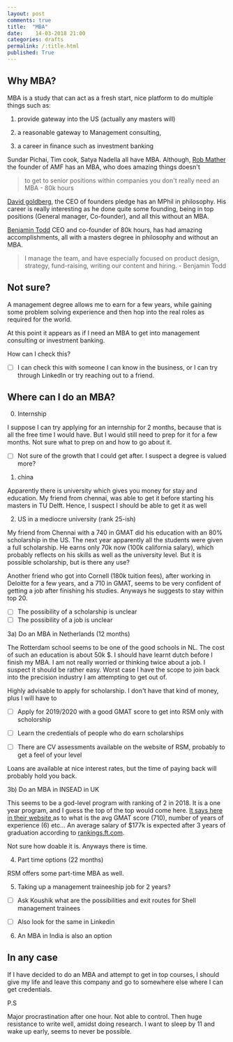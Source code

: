 ```yaml
---
layout: post
comments: true
title:  "MBA"
date:    14-03-2018 21:00
categories: drafts
permalink: /:title.html
published: True
---
```

## Why MBA?

MBA is a study that can act as a fresh start, nice platform to do multiple things
such as:

1) provide gateway into the US (actually any masters will)

2) a reasonable gateway to Management consulting, 

3) a career in finance such as investment banking 

Sundar Pichai, Tim cook, Satya Nadella all have MBA. Although, [Rob
Mather](https://www.againstmalaria.com/people.aspx) the founder of AMF has an MBA, who does amazing things doesn't

> to get to senior positions within companies you don't really need an
> MBA - 80k hours

[David goldberg](https://www.linkedin.com/in/davidjonathangoldberg/), the CEO of founders pledge has an MPhil in
philosophy. His career is really interesting as he done quite some
founding, being in top positions (General manager, Co-founder), and
all this without an MBA.

[Benjamin Todd](https://www.linkedin.com/in/benjamin-todd-b5866b63/?lipi=urn%3Ali%3Apage%3Ad_flagship3_profile_view_base%3BlZKEsHJwQySB2gILLml8NQ%3D%3D&licu=urn%3Ali%3Acontrol%3Ad_flagship3_profile_view_base-browsemap_profile) CEO and co-founder of 80k hours, has had amazing
accomplishments, all with a masters degree in philosophy and without
an MBA. 

>I manage the team, and have especially focused on product design,
>strategy, fund-raising, writing our content and hiring. - Benjamin
>Todd


## Not sure?

A management degree allows me to earn for a few years, while gaining
some problem solving experience and then hop into the real roles as
required for the world.

At this point it appears as if I need an MBA to get into management
consulting or investment banking.

How can I check this?

  * [ ] I can check this with someone I can know in the business, or I can try
through LinkedIn or try reaching out to a friend.


## Where can I do an MBA?

0) Internship

I suppose I can try applying for an internship for 2 months, because
that is all the free time I would have. But I would still need to prep
for it for a few months. Not sure what to prep on and how to go about
it.

  * [ ] Not sure of the growth that I could get after. I suspect a degree is
valued more?

1) china

Apparently there is university which gives you money for stay and
education. My friend from chennai, was able to get it before starting
his masters in TU Delft. Hence, I suspect I should be able to get it as well

2) US in a mediocre university (rank 25-ish)

My friend from Chennai with a 740 in GMAT did his education with an
80% scholarship in the US. The next year apparently all the students
were given a full scholarship. He earns only 70k now (100k california
salary), which probably reflects on his skills as well as the
university level. But it is possible scholarship, but is there any use?

Another friend who got into Cornell (180k tuition fees), after working
in Deloitte for a few years, and a 710 in GMAT, seems to be very
confident of getting a job after finishing his studies. Anyways he
suggests to stay within top 20. 

  * [ ] The possibility of a scholarship is unclear
  * [ ] The possibility of a job is unclear
  
3a) Do an MBA in Netherlands (12 months)

The Rotterdam school seems to be one of the good schools in NL. The
cost of such an education is about 50k $. I should have learnt dutch
before I finish my MBA. I am not really worried or thinking twice
about a job. I suspect it should be rather easy. Worst case I have the
scope to join back into the precision industry I am attempting to get
out of. 

Highly advisable to apply for scholarship. I don't have that kind of
money, plus I will have to 

  * [ ] Apply for 2019/2020 with a good GMAT score to get into RSM
        only with scholorship
		
  * [ ] Learn the credentials of people who do earn scholarships
  
  * [ ] There are CV assessments available on the website of RSM,
        probably to get a feel of your level
  
Loans are available at nice interest rates, but the time of paying
back will probably hold you back.

3b) Do an MBA in INSEAD in UK

This seems to be a god-level program with ranking of 2 in 2018. It is a one
year program, and I guess the top of the top would come here. [It says
here in their website ](https://www.insead.edu/master-programmes/mba) as to what is the avg GMAT score (710),
number of years of experience (6) etc... An average salary of $177k is
expected after 3 years of graduation according to
[rankings.ft.com](http://rankings.ft.com/businessschoolrankings/insead).

Not sure how doable it is. Anyways there is time.


4) Part time options (22 months)

RSM offers some part-time MBA as well.

5) Taking up a management traineeship job for 2 years?


  * [ ] Ask Koushik what are the possibilities and exit routes for
        Shell management trainees
		
  * [ ] Also look for the same in Linkedin
  
6) An MBA in India is also an option
  
## In any case

If I have decided to do an MBA and attempt to get in top courses, I
should give my life and leave this company and go to somewhere else
where I can get credentials.

<!--

## Can I afford an MBA

I should have at the end of this year about 12k euros in hand (runway)

It would be ideal to do a masters in the US. 


## Can I get a scholarship? 

My friend with a 740 got a scholarship with 

-->

P.S

Major procrastination after one hour. Not able to control. Then huge
resistance to write well, amidst doing research. I want to sleep by 11
and wake up early, seems to never be possible.

